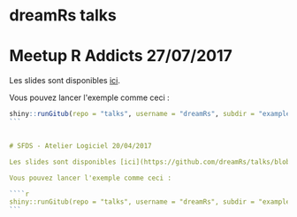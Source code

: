 # dreamRs talks


# Meetup R Addicts 27/07/2017

Les slides sont disponibles [ici](https://github.com/dreamRs/talks/blob/master/20170712_RAddicts_shinyWidgets.pdf).

Vous pouvez lancer l'exemple comme ceci :

````r
shiny::runGitub(repo = "talks", username = "dreamRs", subdir = "examples/meetup_shiny_onInputChange.R")
```


# SFDS - Atelier Logiciel 20/04/2017

Les slides sont disponibles [ici](https://github.com/dreamRs/talks/blob/master/20170420_SFDS_ShinySousLeCapot.pdf).

Vous pouvez lancer l'exemple comme ceci :

````r
shiny::runGitub(repo = "talks", username = "dreamRs", subdir = "examples/sfds_shiny_auto_update.R")
```
